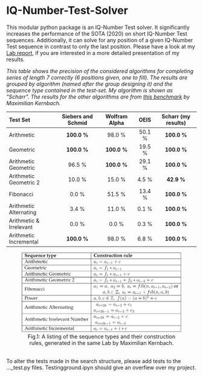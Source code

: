 # IQ-Number-Test-Solver
This modular python package is an IQ-Number Test solver.
It significantly increases the performance of the SOTA (2020) on short IQ-Number Test sequences.
Additionally, it can solve for any position of a given IQ-Number Test sequence in contrast to only the last position.
Please have a look at my [Lab report](Lab_Report__MA_INF_4306_Solving_IQ_Number_Tests-1.pdf), if you are interested in a more detailed presentation of my results.

*This table shows the precision of the considered algorithms for completing series of length 7 correctly (6 positions given, one to fill).
The results are grouped by algorithm (named after the group designing it) and the sequence type contained in the test-set.
My algorithm is shown as "Scharr".
The results for the other algorithms are from [this benchmark](https://docs.google.com/spreadsheets/d/1NY_ty8dWDzet3DcqKVGQVRHnx7_T97Cotjfbeiu2IHc/edit#gid=0) by Maximilian Kernbach.*

|Test Set | Siebers and Schmid | Wolfram Alpha | OEIS | Scharr (my results)|
|:-----|:-----:|:-----:|:-----:|:-----:|
|Arithmetic | **100.0 \%** |  98.0 \% |  50.1 \% | **100.0 \%** |
|Geometric | **100.0 \%** | **100.0 \%** |  19.5 \% | **100.0 \%** |
|Arithmetic Geometric |  96.5 \% | **100.0 \%** |  29.1 \% | **100.0 \%** |
|Arithmetic Geometric 2 |  10.0 \% |  15.0 \% |   4.5 \% |  **42.9 \%** |
|Fibonacci |   0.0 \% |  51.5 \% |  13.4 \% | **100.0 \%** |
|Arithmetic Alternating |   3.4 \% |  11.0 \% |   0.1 \% | **100.0 \%** |
|Arithmetic \& Irrelevant |   0.0 \% |   0.0 \% |   0.3 \% | **100.0 \%** |
|Arithmetic Incremental | **100.0 \%** |  98.0 \% |   6.8 \% | **100.0 \%** |

<figure>
  <center>
    <img src="construction_table.png" style="width:730px;height=600px"
         alt="How the Test Sets are constructed">
    <figcaption>Fig.1: A listing of the sequence types and their construction rules, generated in the same Lab by Maximilian Kernbach.</figcaption>
  </center>
</figure>

\
To alter the tests made in the search structure, please add tests to the ..._test.py files.
Testingground.ipyn should give an overfiew over my project.
